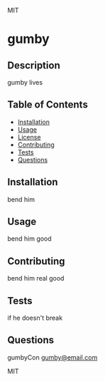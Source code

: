 MIT 

  # gumby

  ## Description

  gumby lives

  ## Table of Contents
  
  - [Installation](#installation)
  - [Usage](#usage)
  - [License](#license)
  - [Contributing](#contributing)
  - [Tests](#tests)
  - [Questions](#questions)
  
  ## Installation
  
  bend him
  
  ## Usage
  
  bend him good
  
  ## Contributing
  
  bend him real good
  
  ## Tests

  if he doesn't break

  ## Questions

  gumbyCon
  gumby@email.com

  
  MIT 
